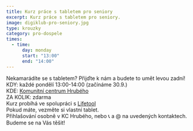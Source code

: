 ```yaml
---
title: Kurz práce s tabletem pro seniory
excerpt: Kurz práce s tabletem pro seniory.
image: digiklub-pro-seniory.jpg
type: krouzky
category: pro-dospele
times:
  - time:
      day: monday
      start: "13:00"
      end: "14:00"
---
```


Nekamarádíte se s tabletem? Přijďte k nám a budete to umět levou zadní!\
KDY: každé pondělí 13:00-14:00 (začínáme 30.9.)\
KDE: [Komunitní centrum Hrubého](https://www.facebook.com/KomunitniCentrumHrubeho/?__xts__%5B0%5D=68.ARCrEV82i-KlRyPFpXCnhgNXrfg3uwL0o0xOeLwyrMc1IovOtLd6eVqRuXMdMDsT8Yrlg42nxbsn3gdfZKp1JWaotkjS_OEhf74-DFJWIK0qlfmUciVYy2hr3X_6HBrZusllKpw7ka5S4L-i5b7xB5c49LDSNDlkzzX9-QeP3nUw_5kQp_IsU2QwCrDbgzNivljLgA3tH16FWNdRTzNo9JH2woUJDXBAz8krp2PSU-eOJyrjsqXzQnbN6zKBwWV7cuHJlCnbl3opvcsDZDwd1NLZd-bUzz2nqQfx6lj-gfQT6eaGt4nB4b4WpspsE6LQb_PV4rE&__xts__%5B1%5D=68.ARAfsDWS18kH70Y2i9qwRFejMWGwf1XX7VydqZxkBXVVO4Dji6uhmnSPQHzdlNqwsKUmCo_oqOxXt3ggl854Oeh1scVZeRPWHcYtMalq-ewXLYkMTxnXVrbxL8eON315bazJM2z2uoS1zVMKANJQxtCh1bNYGPcb0HMxlidKvCWarJvB1osx4XAL0FIRu12fxOI8oERFed5DMvOdhQVj-kL7W_HNo5P4PNS2UI2la8F3BmxBdhEHiaBQ6cBTVKEesV8ZVgP-giWkmINxhhNVJzjyYzfkOkMMDUTeRX16LEyZhCv-VWuF5ib9IISQfW6URoPlGTYsIfk5RyQQWd6aAbJjzkhJM-pXXFyV1dIVRcSQs9mYkHFuhnMDCHXnkvkPyEhpEw&__tn__=K%2AF&eid=ARAWALjyrL0VuuEXfuD3hb4ldPZbDvaI6Li61Y0q7i0xPuKx5Crk5lHU5F8Q1egWxhmj8c7AU3uM3rW5)\
ZA KOLIK: zdarma\
Kurz probíhá ve spolupráci s [Lifetool](https://www.facebook.com/LIFEtoolprague/?__xts__%5B0%5D=68.ARCrEV82i-KlRyPFpXCnhgNXrfg3uwL0o0xOeLwyrMc1IovOtLd6eVqRuXMdMDsT8Yrlg42nxbsn3gdfZKp1JWaotkjS_OEhf74-DFJWIK0qlfmUciVYy2hr3X_6HBrZusllKpw7ka5S4L-i5b7xB5c49LDSNDlkzzX9-QeP3nUw_5kQp_IsU2QwCrDbgzNivljLgA3tH16FWNdRTzNo9JH2woUJDXBAz8krp2PSU-eOJyrjsqXzQnbN6zKBwWV7cuHJlCnbl3opvcsDZDwd1NLZd-bUzz2nqQfx6lj-gfQT6eaGt4nB4b4WpspsE6LQb_PV4rE&__xts__%5B1%5D=68.ARAfsDWS18kH70Y2i9qwRFejMWGwf1XX7VydqZxkBXVVO4Dji6uhmnSPQHzdlNqwsKUmCo_oqOxXt3ggl854Oeh1scVZeRPWHcYtMalq-ewXLYkMTxnXVrbxL8eON315bazJM2z2uoS1zVMKANJQxtCh1bNYGPcb0HMxlidKvCWarJvB1osx4XAL0FIRu12fxOI8oERFed5DMvOdhQVj-kL7W_HNo5P4PNS2UI2la8F3BmxBdhEHiaBQ6cBTVKEesV8ZVgP-giWkmINxhhNVJzjyYzfkOkMMDUTeRX16LEyZhCv-VWuF5ib9IISQfW6URoPlGTYsIfk5RyQQWd6aAbJjzkhJM-pXXFyV1dIVRcSQs9mYkHFuhnMDCHXnkvkPyEhpEw&__tn__=K%2AF&eid=ARDG_s7ttykC0dzPY_DcGTuhtexVDJsEAlPUma3vabgjj8Pn7bMONXyTleY0lldvANSEfK_JGb--doae)\
Pokud máte, vezměte si vlastní tablet.\
Přihlašování osobně v KC Hrubého, nebo 📞 a @ na uvedených kontaktech.\
Budeme se na Vás těšit!
